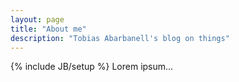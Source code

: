 ```yaml
---
layout: page
title: "About me"
description: "Tobias Abarbanell's blog on things"
---
```

{% include JB/setup %}
Lorem ipsum...
